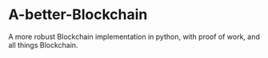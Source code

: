 # A-better-Blockchain
A more robust Blockchain implementation in python, with proof of work, and all things Blockchain.
